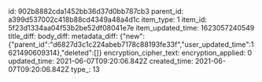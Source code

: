 id: 902b8882cda1452bb36d37d0bb787cb3
parent_id: a399d537002c418b88cd4349a48a4d1c
item_type: 1
item_id: 5f23d1334aa04f53b2be52df08041e7e
item_updated_time: 1623057240549
title_diff: 
body_diff: 
metadata_diff: {"new":{"parent_id":"d6827d3c1c224abeb7178c88193fe33f","user_updated_time":1621490609314},"deleted":[]}
encryption_cipher_text: 
encryption_applied: 0
updated_time: 2021-06-07T09:20:06.842Z
created_time: 2021-06-07T09:20:06.842Z
type_: 13